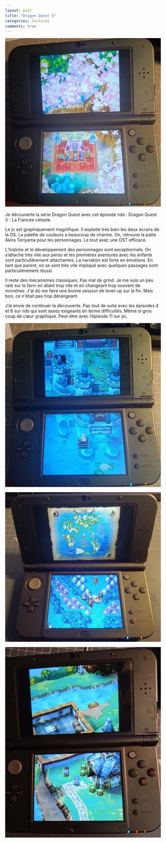 ```yaml
---
layout: post
title: "Dragon Quest 5"
categories: lectures
comments: true
---
```


![DQ5](https://github.com/homeostasie/bouquins/raw/master/_pics/jv/dragon-quest/DQ5-1.jpg)

Je découverte la série Dragon Quest avec cet épisode nds : Dragon Quest V : La Fiancée céleste.

Le jv est graphiquement magnifique. Il exploite très bien les deux écrans de la DS. La palette de couleurs a beaucoup de charme. On, retrouve la patte Akira Toriyama pour les personnages. Le tout avec une OST efficace.

L’histoire et le développement des personnages sont exceptionnels. On s’attache très vite aux perso et les premières aventures avec les enfants sont particulièrement attachantes. La narration est forte en émotions. En tant que parent, on se sent très vite impliqué avec quelques passages sont particulièrement réussi 

Il reste des mécanismes classiques. Pas mal de grind. Je me suis un peu raté sur le farm en allant trop vite et en changeant trop souvent de monstres. J'ai dû me faire une bonne session de level-up sur la fin. Mais bon, ce n'était pas trop dérangeant. 

J’ai envie de continuer la découverte. Pas tout de suite avec les épisodes 4 et 6 sur nds qui sont assez exigeants en terme difficultés. Même si gros coup de cœur graphique. Peut-être avec l’épisode 11 sur pc.

![DQ5](https://github.com/homeostasie/bouquins/raw/master/_pics/jv/dragon-quest/DQ5-2.jpg)

![DQ5](https://github.com/homeostasie/bouquins/raw/master/_pics/jv/dragon-quest/DQ5-3.jpg)

![DQ5](https://github.com/homeostasie/bouquins/raw/master/_pics/jv/dragon-quest/DQ5-4.jpg)